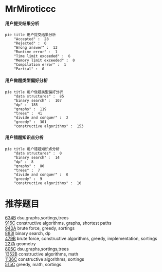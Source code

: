 # MrMiroticcc

<!-- tabs:start -->



#### **用户提交结果分析**

```mermaid
pie title 用户提交结果分析
    "Accepted" :  28
    "Rejected" :  0
    "Wrong answer" :  13
    "Runtime error" :  1
    "Time limit exceeded" :  6
    "Memory limit exceeded" :  0
    "Compilation error" :  1
    "Partial" :  0
```

#### **用户做题类型偏好分析**

```mermaid
pie title 用户做题类型偏好分析
    "data structures" :  85
    "binary search" :  107
    "dp" :  185
    "graphs" :  119
    "trees" :  41
    "divide and conquer" :  2
    "greedy" :  301
    "constructive algorithms" :  153
```
#### **用户错题知识点分析**

```mermaid
pie title 用户错题知识点分析
    "data structures" :  0
    "binary search" :  14
    "dp" :  8
    "graphs" :  80
    "trees" :  7
    "divide and conquer" :  0
    "greedy" :  9
    "constructive algorithms" :  10
```



<!-- tabs:end -->
# 推荐题目
[634B](https://codeforces.com/contest/634/problem/B)		dsu,graphs,sortings,trees		  
[916C](https://codeforces.com/contest/916/problem/C)		constructive algorithms,
                        graphs,
                        shortest paths		  
[940A](https://codeforces.com/contest/940/problem/A)		brute force,
                        greedy,
                        sortings		  
[883I](https://codeforces.com/contest/883/problem/I)		binary search,
                        dp		  
[479B](https://codeforces.com/contest/479/problem/B)		brute force,
                        constructive algorithms,
                        greedy,
                        implementation,
                        sortings		  
[227A](https://codeforces.com/contest/227/problem/A)		geometry		  
[805C](https://codeforces.com/contest/805/problem/C)		dsu,graphs,sortings,trees		  
[1352B](https://codeforces.com/contest/1352/problem/B)		constructive algorithms,
                        math		  
[1136C](https://codeforces.com/contest/1136/problem/C)		constructive algorithms,
                        sortings		  
[515C](https://codeforces.com/contest/515/problem/C)		greedy,
                        math,
                        sortings		  
